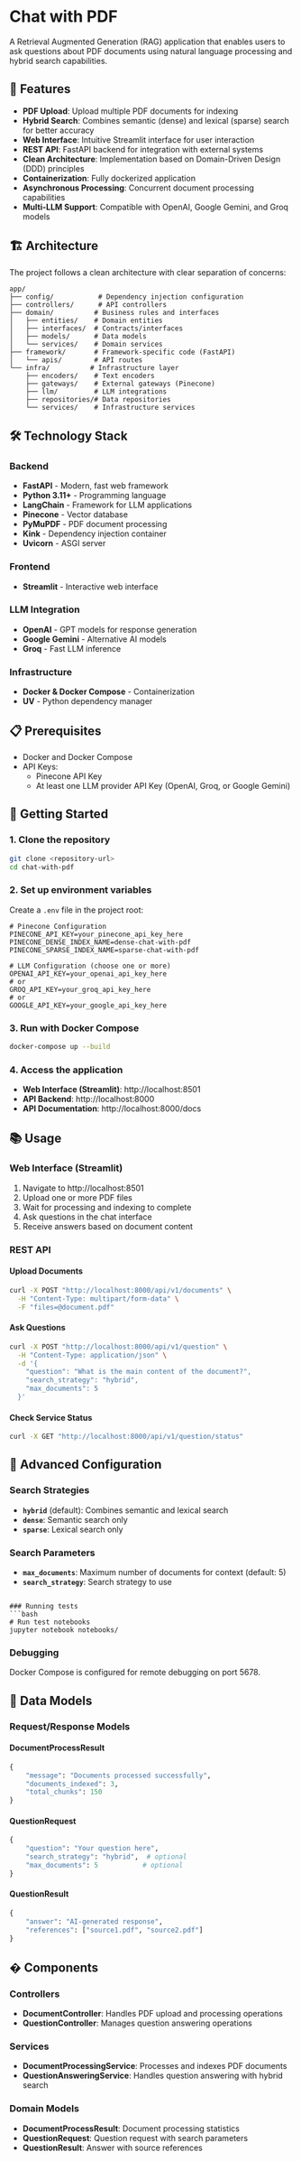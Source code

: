# Chat with PDF

A Retrieval Augmented Generation (RAG) application that enables users to ask questions about PDF documents using natural language processing and hybrid search capabilities.

## 🚀 Features

- **PDF Upload**: Upload multiple PDF documents for indexing
- **Hybrid Search**: Combines semantic (dense) and lexical (sparse) search for better accuracy
- **Web Interface**: Intuitive Streamlit interface for user interaction
- **REST API**: FastAPI backend for integration with external systems
- **Clean Architecture**: Implementation based on Domain-Driven Design (DDD) principles
- **Containerization**: Fully dockerized application
- **Asynchronous Processing**: Concurrent document processing capabilities
- **Multi-LLM Support**: Compatible with OpenAI, Google Gemini, and Groq models

## 🏗️ Architecture

The project follows a clean architecture with clear separation of concerns:

```
app/
├── config/           # Dependency injection configuration
├── controllers/      # API controllers
├── domain/          # Business rules and interfaces
│   ├── entities/    # Domain entities
│   ├── interfaces/  # Contracts/interfaces
│   ├── models/      # Data models
│   └── services/    # Domain services
├── framework/       # Framework-specific code (FastAPI)
│   └── apis/        # API routes
└── infra/          # Infrastructure layer
    ├── encoders/    # Text encoders
    ├── gateways/    # External gateways (Pinecone)
    ├── llm/         # LLM integrations
    ├── repositories/# Data repositories
    └── services/    # Infrastructure services
```

## 🛠️ Technology Stack

### Backend
- **FastAPI** - Modern, fast web framework
- **Python 3.11+** - Programming language
- **LangChain** - Framework for LLM applications
- **Pinecone** - Vector database
- **PyMuPDF** - PDF document processing
- **Kink** - Dependency injection container
- **Uvicorn** - ASGI server

### Frontend
- **Streamlit** - Interactive web interface

### LLM Integration
- **OpenAI** - GPT models for response generation
- **Google Gemini** - Alternative AI models
- **Groq** - Fast LLM inference

### Infrastructure
- **Docker & Docker Compose** - Containerization
- **UV** - Python dependency manager

## 📋 Prerequisites

- Docker and Docker Compose
- API Keys:
  - Pinecone API Key
  - At least one LLM provider API Key (OpenAI, Groq, or Google Gemini)

## 🚀 Getting Started

### 1. Clone the repository
```bash
git clone <repository-url>
cd chat-with-pdf
```

### 2. Set up environment variables
Create a `.env` file in the project root:

```env
# Pinecone Configuration
PINECONE_API_KEY=your_pinecone_api_key_here
PINECONE_DENSE_INDEX_NAME=dense-chat-with-pdf
PINECONE_SPARSE_INDEX_NAME=sparse-chat-with-pdf

# LLM Configuration (choose one or more)
OPENAI_API_KEY=your_openai_api_key_here
# or
GROQ_API_KEY=your_groq_api_key_here
# or
GOOGLE_API_KEY=your_google_api_key_here
```

### 3. Run with Docker Compose
```bash
docker-compose up --build
```

### 4. Access the application
- **Web Interface (Streamlit)**: http://localhost:8501
- **API Backend**: http://localhost:8000
- **API Documentation**: http://localhost:8000/docs

## 📚 Usage

### Web Interface (Streamlit)

1. Navigate to http://localhost:8501
2. Upload one or more PDF files
3. Wait for processing and indexing to complete
4. Ask questions in the chat interface
5. Receive answers based on document content

### REST API

#### Upload Documents
```bash
curl -X POST "http://localhost:8000/api/v1/documents" \
  -H "Content-Type: multipart/form-data" \
  -F "files=@document.pdf"
```

#### Ask Questions
```bash
curl -X POST "http://localhost:8000/api/v1/question" \
  -H "Content-Type: application/json" \
  -d '{
    "question": "What is the main content of the document?",
    "search_strategy": "hybrid",
    "max_documents": 5
  }'
```

#### Check Service Status
```bash
curl -X GET "http://localhost:8000/api/v1/question/status"
```

## 🔧 Advanced Configuration

### Search Strategies
- **`hybrid`** (default): Combines semantic and lexical search
- **`dense`**: Semantic search only
- **`sparse`**: Lexical search only

### Search Parameters
- **`max_documents`**: Maximum number of documents for context (default: 5)
- **`search_strategy`**: Search strategy to use

```

### Running tests
```bash
# Run test notebooks
jupyter notebook notebooks/
```

### Debugging
Docker Compose is configured for remote debugging on port 5678.

## 📁 Data Models

### Request/Response Models

#### DocumentProcessResult
```python
{
    "message": "Documents processed successfully",
    "documents_indexed": 3,
    "total_chunks": 150
}
```

#### QuestionRequest
```python
{
    "question": "Your question here",
    "search_strategy": "hybrid",  # optional
    "max_documents": 5           # optional
}
```

#### QuestionResult
```python
{
    "answer": "AI-generated response",
    "references": ["source1.pdf", "source2.pdf"]
}
```

## � Components

### Controllers
- **DocumentController**: Handles PDF upload and processing operations
- **QuestionController**: Manages question answering operations

### Services
- **DocumentProcessingService**: Processes and indexes PDF documents
- **QuestionAnsweringService**: Handles question answering with hybrid search

### Domain Models
- **DocumentProcessResult**: Document processing statistics
- **QuestionRequest**: Question request with search parameters
- **QuestionResult**: Answer with source references